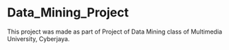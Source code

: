 # Data_Mining_Project

This project was made as part of Project of Data Mining class of Multimedia University, Cyberjaya.
